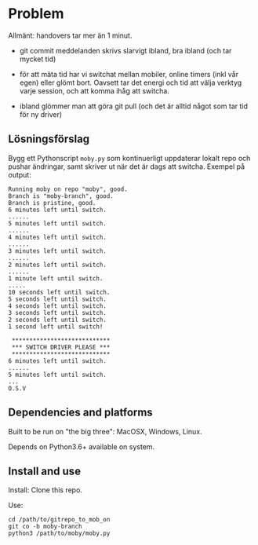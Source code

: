 Problem
=======

Allmänt: handovers tar mer än 1 minut.

* git commit meddelanden skrivs slarvigt ibland, bra ibland (och tar mycket tid)

* för att mäta tid har vi switchat mellan mobiler, online timers (inkl vår egen) eller glömt bort. Oavsett tar det energi och tid att välja verktyg varje session, och att komma ihåg att switcha.

* ibland glömmer man att göra git pull (och det är alltid något som tar tid för ny driver)


Lösningsförslag
---------------

Bygg ett Pythonscript `moby.py` som kontinuerligt uppdaterar lokalt repo och pushar ändringar, samt skriver ut när det är dags att switcha. Exempel på output:

```
Running moby on repo "moby", good.
Branch is "moby-branch", good.
Branch is pristine, good.
6 minutes left until switch.
......
5 minutes left until switch.
......
4 minutes left until switch.
......
3 minutes left until switch.
......
2 minutes left until switch.
......
1 minute left until switch.
.....
10 seconds left until switch.
5 seconds left until switch.
4 seconds left until switch.
3 seconds left until switch.
2 seconds left until switch.
1 second left until switch!

 ****************************
 *** SWITCH DRIVER PLEASE ***
 ****************************
6 minutes left until switch.
......
5 minutes left until switch.
...
O.S.V
```


Dependencies and platforms
--------------------------

Built to be run on "the big three": MacOSX, Windows, Linux.

Depends on Python3.6+ available on system.


Install and use
---------------
Install: Clone this repo.

Use:

    cd /path/to/gitrepo_to_mob_on
    git co -b moby-branch
    python3 /path/to/moby/moby.py

